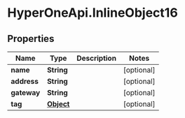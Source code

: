 # HyperOneApi.InlineObject16

## Properties
Name | Type | Description | Notes
------------ | ------------- | ------------- | -------------
**name** | **String** |  | [optional] 
**address** | **String** |  | [optional] 
**gateway** | **String** |  | [optional] 
**tag** | [**Object**](.md) |  | [optional] 


